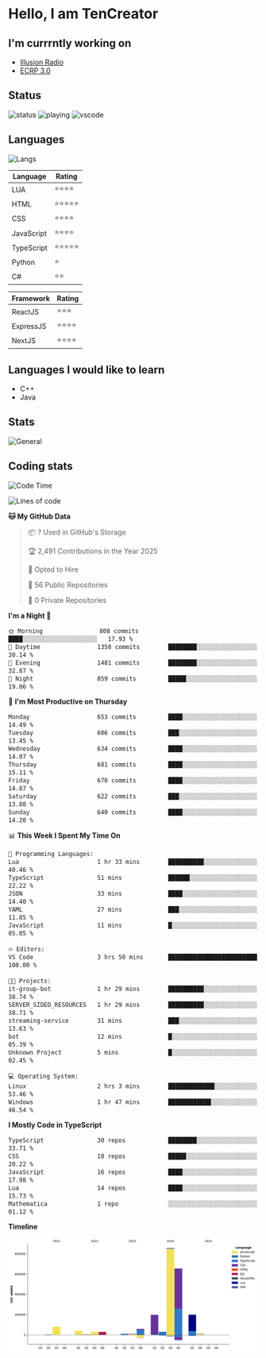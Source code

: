 # Hello, I am TenCreator

## I'm currrntly working on
- [Illusion Radio](https://illusionradio.co.uk/)
- [ECRP 3.0](http://github.com/Emerald-Coast-Roleplay/)

## Status
![status](https://api.statusbadges.me/badge/status/518334475038359555?simple=true&style=for-the-badge)
![playing](https://api.statusbadges.me/badge/playing/518334475038359555?style=for-the-badge)
![vscode](https://api.statusbadges.me/badge/vscode/518334475038359555?style=for-the-badge)

## Languages
![Langs](https://github-readme-stats.vercel.app/api/top-langs/?username=tencreator&layout=compact&theme=radical)


|Language|Rating|
|--------|------|
|LUA|⭐️⭐️⭐️⭐️|
|HTML|⭐️⭐️⭐️⭐️⭐️|
|CSS|⭐️⭐️⭐️⭐️|
|JavaScript|⭐️⭐️⭐️⭐️|
|TypeScript|⭐️⭐️⭐️⭐️⭐️|
|Python|⭐️|
|C#|⭐️⭐️ |

|Framework|Rating|
|--------|------|
|ReactJS|⭐️⭐️⭐|
|ExpressJS|⭐️⭐️⭐️⭐️|
|NextJS|⭐️⭐️⭐⭐️|

## Languages I would like to learn
- C++
- Java

## Stats
![General](https://github-readme-stats.vercel.app/api?username=tencreator&show_icons=true&theme=radical)

## Coding stats

<!--START_SECTION:waka-->
![Code Time](http://img.shields.io/badge/Code%20Time-545%20hrs%204%20mins-blue)

![Lines of code](https://img.shields.io/badge/From%20Hello%20World%20I%27ve%20Written-2.2%20million%20lines%20of%20code-blue)

**🐱 My GitHub Data** 

> 📦 ? Used in GitHub's Storage 
 > 
> 🏆 2,491 Contributions in the Year 2025
 > 
> 💼 Opted to Hire
 > 
> 📜 56 Public Repositories 
 > 
> 🔑 0 Private Repositories 
 > 
**I'm a Night 🦉** 

```text
🌞 Morning                808 commits         ████░░░░░░░░░░░░░░░░░░░░░   17.93 % 
🌆 Daytime                1358 commits        ████████░░░░░░░░░░░░░░░░░   30.14 % 
🌃 Evening                1481 commits        ████████░░░░░░░░░░░░░░░░░   32.87 % 
🌙 Night                  859 commits         █████░░░░░░░░░░░░░░░░░░░░   19.06 % 
```
📅 **I'm Most Productive on Thursday** 

```text
Monday                   653 commits         ████░░░░░░░░░░░░░░░░░░░░░   14.49 % 
Tuesday                  606 commits         ███░░░░░░░░░░░░░░░░░░░░░░   13.45 % 
Wednesday                634 commits         ████░░░░░░░░░░░░░░░░░░░░░   14.07 % 
Thursday                 681 commits         ████░░░░░░░░░░░░░░░░░░░░░   15.11 % 
Friday                   670 commits         ████░░░░░░░░░░░░░░░░░░░░░   14.87 % 
Saturday                 622 commits         ███░░░░░░░░░░░░░░░░░░░░░░   13.80 % 
Sunday                   640 commits         ████░░░░░░░░░░░░░░░░░░░░░   14.20 % 
```


📊 **This Week I Spent My Time On** 

```text
💬 Programming Languages: 
Lua                      1 hr 33 mins        ██████████░░░░░░░░░░░░░░░   40.46 % 
TypeScript               51 mins             ██████░░░░░░░░░░░░░░░░░░░   22.22 % 
JSON                     33 mins             ████░░░░░░░░░░░░░░░░░░░░░   14.40 % 
YAML                     27 mins             ███░░░░░░░░░░░░░░░░░░░░░░   11.85 % 
JavaScript               11 mins             █░░░░░░░░░░░░░░░░░░░░░░░░   05.05 % 

🔥 Editors: 
VS Code                  3 hrs 50 mins       █████████████████████████   100.00 % 

🐱‍💻 Projects: 
it-group-bot             1 hr 29 mins        ██████████░░░░░░░░░░░░░░░   38.74 % 
SERVER_SIDED_RESOURCES   1 hr 29 mins        ██████████░░░░░░░░░░░░░░░   38.71 % 
streaming-service        31 mins             ███░░░░░░░░░░░░░░░░░░░░░░   13.63 % 
bot                      12 mins             █░░░░░░░░░░░░░░░░░░░░░░░░   05.39 % 
Unknown Project          5 mins              █░░░░░░░░░░░░░░░░░░░░░░░░   02.45 % 

💻 Operating System: 
Linux                    2 hrs 3 mins        █████████████░░░░░░░░░░░░   53.46 % 
Windows                  1 hr 47 mins        ████████████░░░░░░░░░░░░░   46.54 % 
```

**I Mostly Code in TypeScript** 

```text
TypeScript               30 repos            ████████░░░░░░░░░░░░░░░░░   33.71 % 
CSS                      18 repos            █████░░░░░░░░░░░░░░░░░░░░   20.22 % 
JavaScript               16 repos            ████░░░░░░░░░░░░░░░░░░░░░   17.98 % 
Lua                      14 repos            ████░░░░░░░░░░░░░░░░░░░░░   15.73 % 
Mathematica              1 repo              ░░░░░░░░░░░░░░░░░░░░░░░░░   01.12 % 
```



**Timeline**

![Lines of Code chart](https://raw.githubusercontent.com/tencreator/tencreator/main/assets/bar_graph.png)


<!--END_SECTION:waka-->
